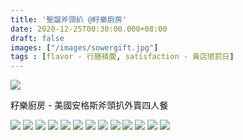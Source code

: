 ```yaml
---
title: '聖誕斧頭扒 @籽樂廚房'
date: 2020-12-25T00:30:00.000+08:00
draft: false
images: ["/images/sowergift.jpg"]
tags : [flavor - 行膳積腹, satisfaction - 黃店懲罰日]
---
```




![](/images/sowergift.jpg)

籽樂廚房 - 美國安格斯斧頭扒外賣四人餐

![](/images/sowergift.jpg)
![](/images/sowergift.jpg)
![](/images/sowergift.jpg)
![](/images/sowergift.jpg)
![](/images/sowergift.jpg)
![](/images/sowergift.jpg)
![](/images/sowergift.jpg)
![](/images/sowergift.jpg)
![](/images/sowergift.jpg)
![](/images/sowergift.jpg)
![](/images/sowergift.jpg)
![](/images/sowergift.jpg)
![](/images/sowergift.jpg)




